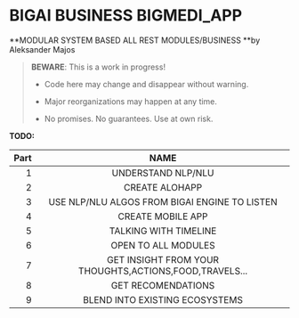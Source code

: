 # BIGAI BUSINESS BIGMEDI_APP

**MODULAR SYSTEM BASED ALL REST MODULES/BUSINESS **by Aleksander Majos

> **BEWARE**: This is a work in progress!
>
> * Code here may change and disappear without warning.
>
> * Major reorganizations may happen at any time.
>
> * No promises. No guarantees. Use at own risk.

**TODO:**

Part|                          NAME                          
---:|:------------------------------------------------------:
1|                   UNDERSTAND NLP/NLU                   |1
2|                     CREATE ALOHAPP                     |2
3|     USE NLP/NLU ALGOS FROM BIGAI ENGINE TO LISTEN      |3
4|                   CREATE MOBILE APP                    |4
5|                 TALKING WITH TIMELINE                  |5
6|                  OPEN TO ALL MODULES                   |6
7| GET INSIGHT FROM YOUR THOUGHTS,ACTIONS,FOOD,TRAVELS... |7
8|                   GET RECOMENDATIONS                   |8
9|             BLEND INTO EXISTING ECOSYSTEMS             |9